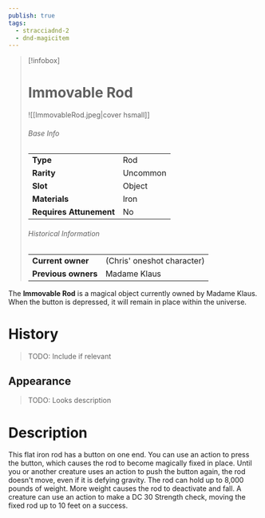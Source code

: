 ```yaml
---
publish: true
tags:
  - stracciadnd-2
  - dnd-magicitem
---
```

> [!infobox]  
> # Immovable Rod
> ![[ImmovableRod.jpeg|cover hsmall]]
> ###### Base Info
> | | |
> |---|---|
> | **Type** | Rod |
> | **Rarity** | Uncommon |
> | **Slot** | Object |
> | **Materials** | Iron |
> | **Requires Attunement** | No |
> ###### Historical Information
> | | |
> |---|---|
> | **Current owner** | (Chris' oneshot character) |
> | **Previous owners** | Madame Klaus |

The **Immovable Rod** is a magical object currently owned by Madame Klaus. When the button is depressed, it will remain in place within the universe.
# History
> TODO: Include if relevant
## Appearance
> TODO: Looks description
# Description
This flat iron rod has a button on one end. You can use an action to press the button, which causes the rod to become magically fixed in place. Until you or another creature uses an action to push the button again, the rod doesn't move, even if it is defying gravity. The rod can hold up to 8,000 pounds of weight. More weight causes the rod to deactivate and fall. A creature can use an action to make a DC 30 Strength check, moving the fixed rod up to 10 feet on a success.